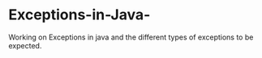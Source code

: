 # Exceptions-in-Java-
Working on Exceptions in java and the different types of exceptions to be expected.
